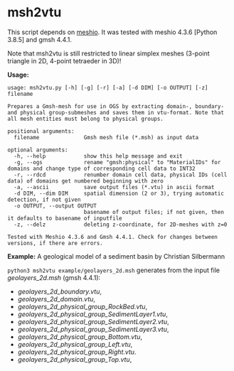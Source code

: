 # msh2vtu

This script depends on [meshio](https://github.com/nschloe/meshio).
It was tested with meshio 4.3.6 [Python 3.8.5] and gmsh 4.4.1.

Note that msh2vtu is still restricted to linear simplex meshes (3-point triangle in 2D, 4-point tetraeder in 3D)!

**Usage:**
```
usage: msh2vtu.py [-h] [-g] [-r] [-a] [-d DIM] [-o OUTPUT] [-z] filename

Prepares a Gmsh-mesh for use in OGS by extracting domain-, boundary- and physical group-submeshes and saves them in vtu-format. Note that all mesh entities must belong to physical groups.

positional arguments:
  filename              Gmsh mesh file (*.msh) as input data

optional arguments:
  -h, --help            show this help message and exit
  -g, --ogs             rename "gmsh:physical" to "MaterialIDs" for domains and change type of corresponding cell data to INT32
  -r, --rdcd            renumber domain cell data, physical IDs (cell data) of domains get numbered beginning with zero
  -a, --ascii           save output files (*.vtu) in ascii format
  -d DIM, --dim DIM     spatial dimension (2 or 3), trying automatic detection, if not given
  -o OUTPUT, --output OUTPUT
                        basename of output files; if not given, then it defaults to basename of inputfile
  -z, --delz            deleting z-coordinate, for 2D-meshes with z=0

Tested with Meshio 4.3.6 and Gmsh 4.4.1. Check for changes between versions, if there are errors.
```

**Example:**
A geological model of a sediment basin by Christian Silbermann

``python3 msh2vtu example/geolayers_2d.msh`` generates from the input file *geolayers_2d.msh* (gmsh 4.4.1):

- *geolayers_2d_boundary.vtu*,
- *geolayers_2d_domain.vtu*,                 
- *geolayers_2d_physical_group_RockBed.vtu*,
- *geolayers_2d_physical_group_SedimentLayer1.vtu*,
- *geolayers_2d_physical_group_SedimentLayer2.vtu*,
- *geolayers_2d_physical_group_SedimentLayer3.vtu*,
- *geolayers_2d_physical_group_Bottom.vtu*,  
- *geolayers_2d_physical_group_Left.vtu*,    
- *geolayers_2d_physical_group_Right.vtu*.
- *geolayers_2d_physical_group_Top.vtu*,
